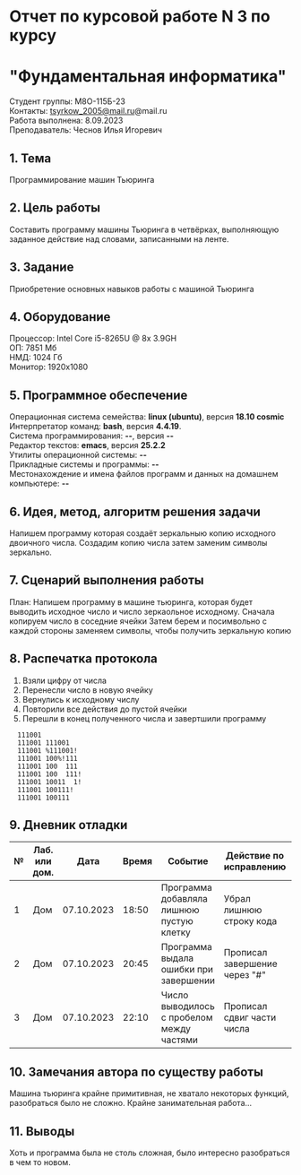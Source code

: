 # Отчет по курсовой работе N 3 по курсу
# "Фундаментальная информатика"

Студент группы: М8О-115Б-23\
Контакты: tsyrkow_2005@mail.ru@mail.ru \
Работа выполнена: 8.09.2023\
Преподаватель: Чеснов Илья Игоревич

## 1. Тема

Программирование машин Тьюринга

## 2. Цель работы

Составить программу машины Тьюринга в четвёрках, выполняющую заданное действие над словами, записанными на ленте.

## 3. Задание

Приобретение основных навыков работы с машиной Тьюринга

## 4. Оборудование

Процессор: Intel Core i5-8265U @ 8x 3.9GH\
ОП: 7851 Мб\
НМД: 1024 Гб\
Монитор: 1920x1080

## 5. Программное обеспечение

Операционная система семейства: **linux (ubuntu)**, версия **18.10 cosmic**\
Интерпретатор команд: **bash**, версия **4.4.19**.\
Система программирования: **--**, версия **--**\
Редактор текстов: **emacs**, версия **25.2.2**\
Утилиты операционной системы: **--**\
Прикладные системы и программы: **--**\
Местонахождение и имена файлов программ и данных на домашнем компьютере: **--**

## 6. Идея, метод, алгоритм решения задачи

Напишем программу которая создаёт зеркальныю копию исходного двоичного числа.
Создадим копию числа затем заменим символы зеркально.

## 7. Сценарий выполнения работы

План:
Напишем программу в машине тьюринга, которая будет выводить исходное число и число зеркаольное исходному.
Сначала копируем число в соседние ячейки
Затем берем и посимвольно с каждой стороны заменяем символы, чтобы получить зеркальную копию

## 8. Распечатка протокола

1) Взяли цифру от числа
2) Перенесли число в новую ячейку
3) Вернулись к исходному числу
4) Повторили все действия до пустой ячейки
5) Перешли в конец полученного числа и завертшили программу

```
  111001
  111001 111001
  111001 %111001!
  111001 100%!111
  111001 100  111
  111001 100  111!
  111001 10011  1!
  111001 100111!
  111001 100111

```

## 9. Дневник отладки

| № | Лаб. или дом. | Дата       | Время     | Событие                                                | Действие по исправлению   | Примечание     |
|---|---------------|------------|-----------|--------------------------------------------------------|---------------------------|----------------|
|1  | Дом           | 07.10.2023 | 18:50     | Программа добавляла лишнюю пустую клетку               | Убрал лишнюю строку кода | Надо быть вниметельнее  |
|2  | Дом           | 07.10.2023 | 20:45     | Программа выдала ошибки при завершении | Прописал завершение через "#"   |                |
|3  | Дом           | 07.10.2023 | 22:10     | Число выводилось с пробелом между частями | Прописал сдвиг части числа   |                |
## 10. Замечания автора по существу работы
Машина тьюринга крайне примитивная, не хватало некоторых функций, разобраться было не сложно.
Крайне занимательная работа...

## 11. Выводы
Хоть и программа была не столь сложная, было интересно разобраться в чем то новом.

